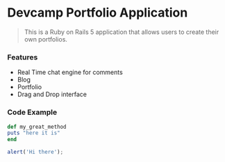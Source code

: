 # Devcamp Portfolio Application

>This is a Ruby on Rails 5 application that allows users to create their own portfolios.

### Features

- Real Time chat engine for comments
- Blog
- Portfolio
- Drag and Drop interface

### Code Example

```ruby
def my_great_method
puts "here it is"
end
```

```javascript
alert('Hi there');
```